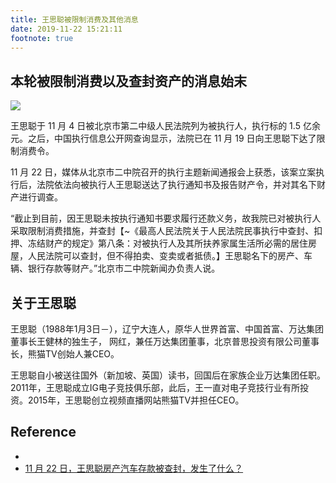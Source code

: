 ```yaml
---
title: 王思聪被限制消费及其他消息
date: 2019-11-22 15:21:11
footnote: true
---
```


## 本轮被限制消费以及查封资产的消息始末

![](https://imgs.codewoody.com/uploads/big/76bfc190a8cf0beb0ecb3fd2c37eea8b.png)

王思聪于 11 月 4 日被北京市第二中级人民法院列为被执行人，执行标的 1.5 亿余元。之后，中国执行信息公开网查询显示，法院已在 11 月 19 日向王思聪下达了限制消费令。

11 月 22 日，媒体从北京市二中院召开的执行主题新闻通报会上获悉，该案立案执行后，法院依法向被执行人王思聪送达了执行通知书及报告财产令，并对其名下财产进行调查。

“截止到目前，因王思聪未按执行通知书要求履行还款义务，故我院已对被执行人采取限制消费措施，并查封【~《最高人民法院关于人民法院民事执行中查封、扣押、冻结财产的规定》第八条：对被执行人及其所扶养家属生活所必需的居住房屋，人民法院可以查封，但不得拍卖、变卖或者抵债。】王思聪名下的房产、车辆、银行存款等财产。”北京市二中院新闻办负责人说。

## 关于王思聪

王思聪（1988年1月3日－），辽宁大连人，原华人世界首富、中国首富、万达集团董事长王健林的独生子， 网红，兼任万达集团董事，北京普思投资有限公司董事长，熊猫TV创始人兼CEO。

王思聪自小被送往国外（新加坡、英国）读书，回国后在家族企业万达集团任职。2011年，王思聪成立IG电子竞技俱乐部，此后，王一直对电子竞技行业有所投资。2015年，王思聪创立视频直播网站熊猫TV并担任CEO。

## Reference

- [](https://www.zaobao.com.sg/realtime/china/story20191122-1007403)
- [11 月 22 日，王思聪房产汽车存款被查封，发生了什么？](https://www.zhihu.com/question/357137860)